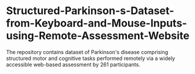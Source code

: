 # Structured-Parkinson-s-Dataset-from-Keyboard-and-Mouse-Inputs-using-Remote-Assessment-Website
The repository contains dataset of Parkinson's disease comprising structured motor and cognitive tasks performed remotely via a widely accessible web-based assessment by 261 participants.  
